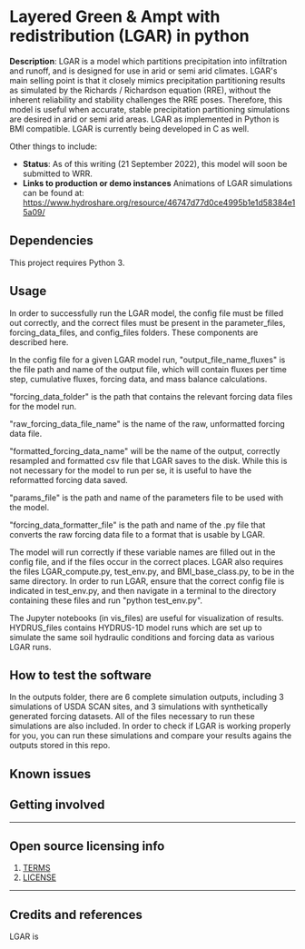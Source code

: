 

# Layered Green & Ampt with redistribution (LGAR) in python

**Description**:  LGAR is a model which partitions precipitation into infiltration and runoff, and is designed for use in arid or semi arid climates. LGAR's main selling point is that it closely mimics precipitation partitioning results as simulated by the Richards / Richardson equation (RRE), without the inherent reliability and stability challenges the RRE poses. Therefore, this model is useful when accurate, stable precipitation partitioning simulations are desired in arid or semi arid areas. LGAR as implemented in Python is BMI compatible. LGAR is currently being developed in C as well.

Other things to include:

  - **Status**:  As of this writing (21 September 2022), this model will soon be submitted to WRR.
  - **Links to production or demo instances** Animations of LGAR simulations can be found at: https://www.hydroshare.org/resource/46747d77d0ce4995b1e1d58384e15a09/


## Dependencies

This project requires Python 3.

## Usage

In order to successfully run the LGAR model, the config file must be filled out correctly, and the correct files must be present in the parameter_files, forcing_data_files, and config_files folders. These components are described here.

In the config file for a given LGAR model run, "output_file_name_fluxes" is the file path and name of the output file, which will contain fluxes per time step, cumulative fluxes, forcing data, and mass balance calculations.

"forcing_data_folder" is the path that contains the relevant forcing data files for the model run.

"raw_forcing_data_file_name" is the name of the raw, unformatted forcing data file.

"formatted_forcing_data_name" will be the name of the output, correctly resampled and formatted csv file that LGAR saves to the disk. While this is not necessary for the model to run per se, it is useful to have the reformatted forcing data saved.

"params_file" is the path and name of the parameters file to be used with the model.

"forcing_data_formatter_file" is the path and name of the .py file that converts the raw forcing data file to a format that is usable by LGAR.


The model will run correctly if these variable names are filled out in the config file, and if the files occur in the correct places. LGAR also requires the files LGAR_compute.py, test_env.py, and BMI_base_class.py, to be in the same directory. In order to run LGAR, ensure that the correct config file is indicated in test_env.py, and then navigate in a terminal to the directory containing these files and run "python test_env.py".

The Jupyter notebooks (in vis_files) are useful for visualization of results. HYDRUS_files contains HYDRUS-1D model runs which are set up to simulate the same soil hydraulic conditions and forcing data as various LGAR runs.

## How to test the software

In the outputs folder, there are 6 complete simulation outputs, including 3 simulations of USDA SCAN sites, and 3 simulations with synthetically generated forcing datasets. All of the files necessary to run these simulations are also included. In order to check if LGAR is working properly for you, you can run these simulations and compare your results agains the outputs stored in this repo.

## Known issues



## Getting involved




----

## Open source licensing info
1. [TERMS](TERMS.md)
2. [LICENSE](LICENSE)


----

## Credits and references

LGAR is 
